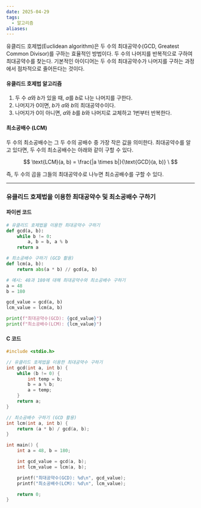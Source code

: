 ```yaml
---
date: 2025-04-29
tags:
  - 알고리즘
aliases:
---
```

유클리드 호제법(Euclidean algorithm)은 두 수의 최대공약수(GCD, Greatest Common Divisor)를 구하는 효율적인 방법이다. 두 수의 나머지를 반복적으로 구하여 최대공약수를 찾는다. 기본적인 아이디어는 두 수의 최대공약수가 나머지를 구하는 과정에서 점차적으로 줄어든다는 것이다.

#### 유클리드 호제법 알고리즘

1. 두 수 $a$와 $b$가 있을 때, $a$를 $b$로 나눈 나머지를 구한다.
2. 나머지가 0이면, $b$가 $a$와 $b$의 최대공약수이다.
3. 나머지가 0이 아니면, $a$와 $b$를 $b$와 나머지로 교체하고 1번부터 반복한다.

#### 최소공배수 (LCM)

두 수의 최소공배수는 그 두 수의 공배수 중 가장 작은 값을 의미한다. 최대공약수를 알고 있다면, 두 수의 최소공배수는 아래와 같이 구할 수 있다.

$$
\text{LCM}(a, b) = \frac{|a \times b|}{\text{GCD}(a, b)}
\
$$

즉, 두 수의 곱을 그들의 최대공약수로 나누면 최소공배수를 구할 수 있다.

---

### 유클리드 호제법을 이용한 최대공약수 및 최소공배수 구하기

#### 파이썬 코드

```python
# 유클리드 호제법을 이용한 최대공약수 구하기
def gcd(a, b):
    while b != 0:
        a, b = b, a % b
    return a

# 최소공배수 구하기 (GCD 활용)
def lcm(a, b):
    return abs(a * b) // gcd(a, b)

# 예시: 48과 180에 대해 최대공약수와 최소공배수 구하기
a = 48
b = 180

gcd_value = gcd(a, b)
lcm_value = lcm(a, b)

print(f"최대공약수(GCD): {gcd_value}")
print(f"최소공배수(LCM): {lcm_value}")

```

#### C 코드
```C
#include <stdio.h>

// 유클리드 호제법을 이용한 최대공약수 구하기
int gcd(int a, int b) {
    while (b != 0) {
        int temp = b;
        b = a % b;
        a = temp;
    }
    return a;
}

// 최소공배수 구하기 (GCD 활용)
int lcm(int a, int b) {
    return (a * b) / gcd(a, b);
}

int main() {
    int a = 48, b = 180;

    int gcd_value = gcd(a, b);
    int lcm_value = lcm(a, b);

    printf("최대공약수(GCD): %d\n", gcd_value);
    printf("최소공배수(LCM): %d\n", lcm_value);

    return 0;
}
```

